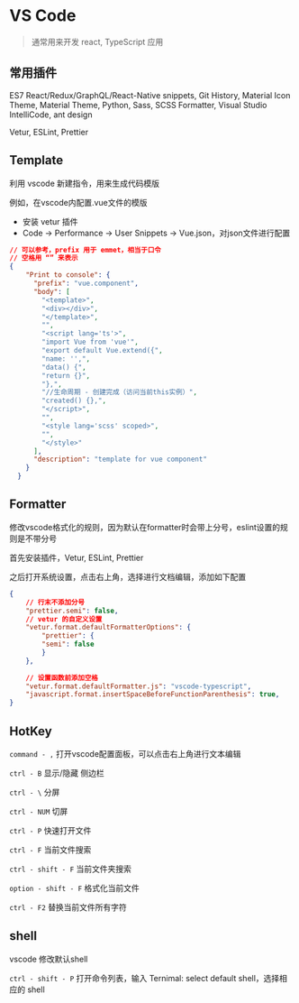 # VS Code

> 通常用来开发 react, TypeScript 应用

## 常用插件

ES7 React/Redux/GraphQL/React-Native snippets, Git History, Material Icon Theme, Material Theme, Python, Sass, SCSS Formatter, Visual Studio IntelliCode, ant design

Vetur, ESLint, Prettier


## Template

利用 vscode 新建指令，用来生成代码模版

例如，在vscode内配置.vue文件的模版

- 安装 vetur 插件
- Code -> Performance -> User Snippets -> Vue.json，对json文件进行配置

```json
// 可以参考，prefix 用于 emmet，相当于口令
// 空格用 “” 来表示
{
	"Print to console": {
	  "prefix": "vue.component",  
	  "body": [
		"<template>",
		"<div></div>",
		"</template>",
		"",
		"<script lang='ts'>",
		"import Vue from 'vue'",
		"export default Vue.extend({",
		"name: '',",
		"data() {",
		"return {}",
		"},",
		"//生命周期 - 创建完成（访问当前this实例）",
		"created() {},",
		"</script>",
		"",
		"<style lang='scss' scoped>",
		"",
		"</style>"
	  ],
	  "description": "template for vue component"
	}
  }
```

## Formatter

修改vscode格式化的规则，因为默认在formatter时会带上分号，eslint设置的规则是不带分号

首先安装插件，Vetur, ESLint, Prettier

之后打开系统设置，点击右上角，选择进行文档编辑，添加如下配置

```json
{
	// 行末不添加分号
	"prettier.semi": false,
    // vetur 的自定义设置
    "vetur.format.defaultFormatterOptions": {
        "prettier": {
        "semi": false
        }
    },
        
    // 设置函数前添加空格
    "vetur.format.defaultFormatter.js": "vscode-typescript",
    "javascript.format.insertSpaceBeforeFunctionParenthesis": true,
}
```


## HotKey

`command - ,` 打开vscode配置面板，可以点击右上角进行文本编辑

`ctrl - B` 显示/隐藏 侧边栏

`ctrl - \` 分屏

`ctrl - NUM` 切屏

`ctrl - P` 快速打开文件

`ctrl - F` 当前文件搜索

`ctrl - shift - F` 当前文件夹搜索

`option - shift - F` 格式化当前文件

`ctrl - F2` 替换当前文件所有字符

## shell

vscode 修改默认shell

`ctrl - shift - P` 打开命令列表，输入 Ternimal: select default shell，选择相应的 shell